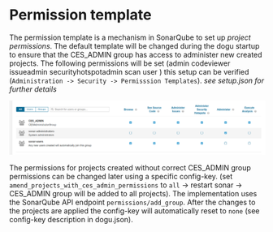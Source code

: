 # Permission template

The permission template is a mechanism in SonarQube to set up *project permissions*. The default template will be changed
during the dogu startup to ensure that the CES_ADMIN group has access to administer new created projects. The following
permissions will be set (admin codeviewer issueadmin securityhotspotadmin scan user ) this setup can be verified
(`Administration -> Security -> Permisssion Templates`). *see setup.json for further details*

![default template overview](figures/default_template_ces_admin_permissions.png)


The permissions for projects created without correct CES_ADMIN group permissions can be changed later using a specific config-key.
(set `amend_projects_with_ces_admin_permissions` to `all` -> restart sonar -> CES_ADMIN group will be added to all projects).
The implementation uses the SonarQube API endpoint `permissions/add_group`. After the changes to the projects are applied the config-key
will automatically reset to `none` (see config-key description in dogu.json). 

